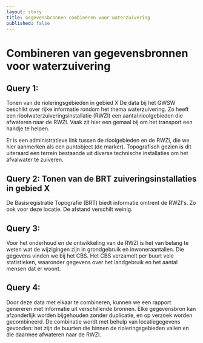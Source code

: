 ```yaml
---
layout: story
title: Gegevensbronnen combineren voor waterzuivering
published: false
---
```


# Combineren van gegevensbronnen voor waterzuivering

## Query 1: 
Tonen van de rioleringsgebieden in gebied X
De data bij het GWSW beschikt over rijke informatie rondom het thema waterzuivering. Zo heeft een rioolwaterzuiveringsinstallatie (RWZI) een aantal rioolgebieden die afwateren naar de RWZI. Vaak zit hier een gemaal bij om het transport een handje te helpen. 

Er is een administratieve link tussen de rioolgebieden en de RWZI, die we hier aanmerken als een puntobject (de marker). Topografisch gezien is dit uiteraard een terrein bestaande uit diverse technische installaties om het afvalwater te zuiveren.

## Query 2: Tonen van de BRT zuiveringsinstallaties in gebied X
De Basisregistratie Topografie (BRT) biedt informatie omtrent de RWZI's. Zo ook voor deze locatie. De afstand verschilt weinig.

## Query 3: 
Voor het onderhoud en de ontwikkeling van de RWZI is het van belang te weten wat de wijzigingen zijn in grondgebruik en inwoneraantallen. Die gegevens vinden we bij het CBS. Het CBS verzamelt per buurt vele statistieken, waaronder gegevens over het landgebruik en het aantal mensen dat er woont.

## Query 4:
Door deze data met elkaar te combineren, kunnen we een rapport genereren met informatie uit verschillende bronnen. Elke gegevensbron kan afzonderlijk worden bijgehouden zonder duplicatie, en op verzoek worden gecombineerd. De combinatie wordt met behulp van locatiegegevens gevonden: het zijn de buurten die binnen de rioleringsgebieden vallen en die daarmee afwateren naar de RWZI.

